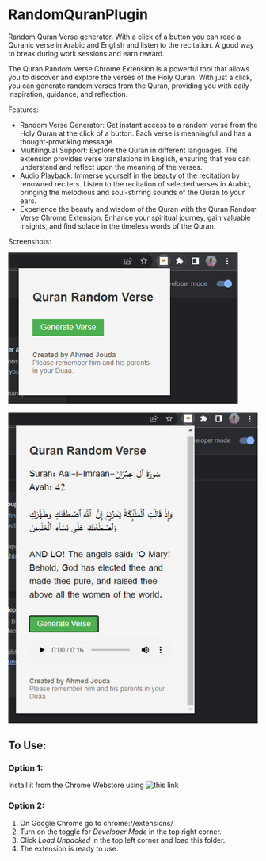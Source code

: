 # RandomQuranPlugin
Random Quran Verse generator. With a click of a button you can read a Quranic verse in Arabic and English and listen to the recitation. A good way to break during work sessions and earn reward.

The Quran Random Verse Chrome Extension is a powerful tool that allows you to discover and explore the verses of the Holy Quran. With just a click, you can generate random verses from the Quran, providing you with daily inspiration, guidance, and reflection.

Features:
- Random Verse Generator: Get instant access to a random verse from the Holy Quran at the click of a button. Each verse is meaningful and has a thought-provoking message.
- Multilingual Support: Explore the Quran in different languages. The extension provides verse translations in English, ensuring that you can understand and reflect upon the meaning of the verses.
- Audio Playback: Immerse yourself in the beauty of the recitation by renowned reciters. Listen to the recitation of selected verses in Arabic, bringing the melodious and soul-stirring sounds of the Quran to your ears.
- Experience the beauty and wisdom of the Quran with the Quran Random Verse Chrome Extension. Enhance your spiritual journey, gain valuable insights, and find solace in the timeless words of the Quran.

Screenshots:

![alt text](1.png)

![alt text](2.png)

## To Use:
### Option 1:
Install it from the Chrome Webstore using ![this link](https://chrome.google.com/webstore/detail/quran-random-verse/dmpmidnofffohoaabegomeffphdalddh)  

### Option 2:
1. On Google Chrome go to chrome://extensions/
2. Turn on the toggle for *Developer Mode* in the top right corner.
3. Click *Load Unpacked* in the top left corner and load this folder.
4. The extension is ready to use.
